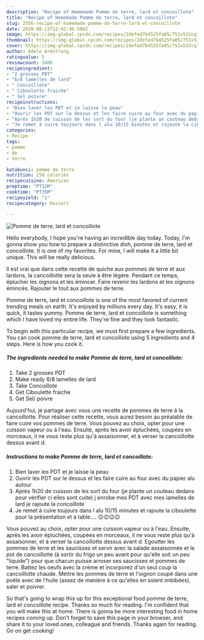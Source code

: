 ```yaml
---
description: "Recipe of Homemade Pomme de terre, lard et concoillote"
title: "Recipe of Homemade Pomme de terre, lard et concoillote"
slug: 2556-recipe-of-homemade-pomme-de-terre-lard-et-concoillote
date: 2020-08-13T12:42:46.586Z
image: https://img-global.cpcdn.com/recipes/2defed7b4525fa05/751x532cq70/pomme-de-terre-lard-et-concoillote-photo-principale-de-la-recette.jpg
thumbnail: https://img-global.cpcdn.com/recipes/2defed7b4525fa05/751x532cq70/pomme-de-terre-lard-et-concoillote-photo-principale-de-la-recette.jpg
cover: https://img-global.cpcdn.com/recipes/2defed7b4525fa05/751x532cq70/pomme-de-terre-lard-et-concoillote-photo-principale-de-la-recette.jpg
author: Adele Armstrong
ratingvalue: 5
reviewcount: 3406
recipeingredient:
- "2 grosses PDT"
- "6/8 lamelles de lard"
- " Concoillote"
- " Ciboulette fraiche"
- " Sel poivre"
recipeinstructions:
- "Bien laver les PDT et je laisse la peau"
- "Ouvrir les PDT sur le dessus et les faire cuire au four avec du papier alu autour"
- "Après 1h20 de cuisson de les sort du four (je plante un couteau dedans pour vérifier ci elles sont cuite) j enrobe mes PDT avec mes lamelles de lard je rajoute la concoillote"
- "Je remet à cuire toujours dans l alu 10/15 minutes et rajoute la ciboulette pour la présentation et à table.... 😉😉😉😉"
categories:
- Recipe
tags:
- pomme
- de
- terre

katakunci: pomme de terre 
nutrition: 250 calories
recipecuisine: American
preptime: "PT32M"
cooktime: "PT35M"
recipeyield: "1"
recipecategory: Dessert

---
```



![Pomme de terre, lard et concoillote](https://img-global.cpcdn.com/recipes/2defed7b4525fa05/751x532cq70/pomme-de-terre-lard-et-concoillote-photo-principale-de-la-recette.jpg)

Hello everybody, I hope you're having an incredible day today. Today, I'm gonna show you how to prepare a distinctive dish, pomme de terre, lard et concoillote. It is one of my favorites. For mine, I will make it a little bit unique. This will be really delicious.

Il est vrai que dans cette recette de quiche aux pommes de terre et aux lardons, la cancoillotte sera la seule à être légère. Pendant ce temps, éplucher les oignons et les émincer. Faire revenir les lardons et les oignons émincés. Rajouter le tout aux pommes de terre.

Pomme de terre, lard et concoillote is one of the most favored of current trending meals on earth. It's enjoyed by millions every day. It's easy, it is quick, it tastes yummy. Pomme de terre, lard et concoillote is something which I have loved my entire life. They're fine and they look fantastic.


To begin with this particular recipe, we must first prepare a few ingredients. You can cook pomme de terre, lard et concoillote using 5 ingredients and 4 steps. Here is how you cook it.

<!--inarticleads1-->

##### The ingredients needed to make Pomme de terre, lard et concoillote:

1. Take 2 grosses PDT
1. Make ready 6/8 lamelles de lard
1. Take  Concoillote
1. Get  Ciboulette fraiche
1. Get  Sel/ poivre


Aujourd&#39;hui, je partage avec vous une recette de pommes de terre à la cancoillotte. Pour réaliser cette recette, vous aurez besoin au préalable de faire cuire vos pommes de terre. Vous pouvez au choix, opter pour une cuisson vapeur ou à l&#39;eau. Ensuite, après les avoir épluchées, coupées en morceaux, il ne vous reste plus qu&#39;à assaisonner, et à verser la cancoillotte dessus avant d. 

<!--inarticleads2-->

##### Instructions to make Pomme de terre, lard et concoillote:

1. Bien laver les PDT et je laisse la peau
1. Ouvrir les PDT sur le dessus et les faire cuire au four avec du papier alu autour
1. Après 1h20 de cuisson de les sort du four (je plante un couteau dedans pour vérifier ci elles sont cuite) j enrobe mes PDT avec mes lamelles de lard je rajoute la concoillote
1. Je remet à cuire toujours dans l alu 10/15 minutes et rajoute la ciboulette pour la présentation et à table.... 😉😉😉😉


Vous pouvez au choix, opter pour une cuisson vapeur ou à l&#39;eau. Ensuite, après les avoir épluchées, coupées en morceaux, il ne vous reste plus qu&#39;à assaisonner, et à verser la cancoillotte dessus avant d. Egoutter les pommes de terre et les saucisses et servir avec la salade assaisonnée et le pot de cancoillotte (à sortir du frigo un peu avant pour qu&#39;elle soit un peu &#34;liquide&#34;) pour que chacun puisse arroser ses saucisses et pommes de terre. Battez les oeufs avec la crème et incorporez d&#39;un seul coup la cancoillotte chaude. Mettre les pommes de terre et l&#39;oignon coupé dans une poêle avec de l&#39;huile (assez de manière à ce qu&#39;elles en soient imbibées), saler et poivrer. 

So that's going to wrap this up for this exceptional food pomme de terre, lard et concoillote recipe. Thanks so much for reading. I'm confident that you will make this at home. There is gonna be more interesting food in home recipes coming up. Don't forget to save this page in your browser, and share it to your loved ones, colleague and friends. Thanks again for reading. Go on get cooking!
